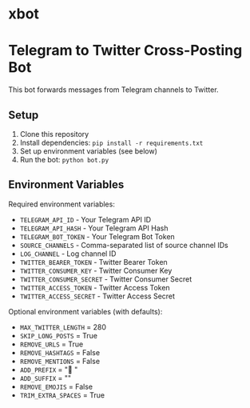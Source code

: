 # xbot
# Telegram to Twitter Cross-Posting Bot

This bot forwards messages from Telegram channels to Twitter.

## Setup

1. Clone this repository
2. Install dependencies: `pip install -r requirements.txt`
3. Set up environment variables (see below)
4. Run the bot: `python bot.py`

## Environment Variables

Required environment variables:
- `TELEGRAM_API_ID` - Your Telegram API ID
- `TELEGRAM_API_HASH` - Your Telegram API Hash
- `TELEGRAM_BOT_TOKEN` - Your Telegram Bot Token
- `SOURCE_CHANNELS` - Comma-separated list of source channel IDs
- `LOG_CHANNEL` - Log channel ID
- `TWITTER_BEARER_TOKEN` - Twitter Bearer Token
- `TWITTER_CONSUMER_KEY` - Twitter Consumer Key
- `TWITTER_CONSUMER_SECRET` - Twitter Consumer Secret
- `TWITTER_ACCESS_TOKEN` - Twitter Access Token
- `TWITTER_ACCESS_SECRET` - Twitter Access Secret

Optional environment variables (with defaults):
- `MAX_TWITTER_LENGTH` = 280
- `SKIP_LONG_POSTS` = True
- `REMOVE_URLS` = True
- `REMOVE_HASHTAGS` = False
- `REMOVE_MENTIONS` = False
- `ADD_PREFIX` = "📢 "
- `ADD_SUFFIX` = ""
- `REMOVE_EMOJIS` = False
- `TRIM_EXTRA_SPACES` = True
